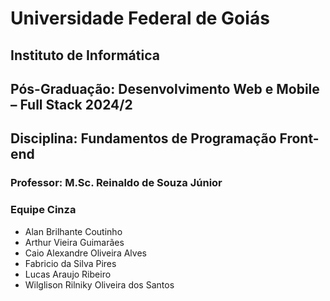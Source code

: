 
# Universidade Federal de Goiás
## Instituto de Informática
## Pós-Graduação: Desenvolvimento Web e Mobile – Full Stack 2024/2
## Disciplina: Fundamentos de Programação Front-end
### Professor: M.Sc. Reinaldo de Souza Júnior

### **Equipe Cinza**
- Alan Brilhante Coutinho
- Arthur Vieira Guimarães
- Caio Alexandre Oliveira Alves
- Fabricio da Silva Pires
- Lucas Araujo Ribeiro
- Wilglison Rilniky Oliveira dos Santos

